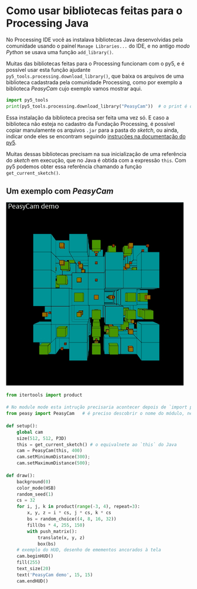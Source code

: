 # Como usar bibliotecas feitas para o Processing Java

No Processing IDE você as instalava bibliotecas Java desenvolvidas pela comunidade usando o painel `Manage Libraries...` do IDE, e no antigo *modo Python* se usava uma função `add_library()`.

Muitas das bibliotecas feitas para o Processing funcionam com o py5, e é possível usar esta função ajudante `py5_tools.processing.download_library()`, que baixa os arquivos de uma biblioteca cadastrada pela comunidade Processing, como por exemplo a biblioteca *PeasyCam* cujo exemplo vamos mostrar aqui.

```python
import py5_tools
print(py5_tools.processing.download_library("PeasyCam"))  # o print é opcional, pra ver o resultado
```
Essa instalação da biblioteca precisa ser feita uma vez só. E caso a biblioteca não esteja no cadastro da Fundação Processing, é possível copiar manulamente os arquivos `.jar` para a pasta do *sketch*, ou ainda, indicar onde eles se encontram seguindo [instruções na documentação do py5](https://py5coding.org/reference/py5tools_add_jars.html).

Muitas dessas bibliotecas precisam na sua inicialização de uma referência do *sketch* em execução, que no Java é obtida com a expressão `this`. Com py5 podemos obter essa referência chamando a função `get_current_sketch()`.

## Um exemplo com *PeasyCam*

![](https://raw.githubusercontent.com/villares/sketch-a-day/main/2025/sketch_2025_05_17/sketch_2025_05_17.gif)

```python
from itertools import product    

# No module mode esta intrução precisaria acontecer depois de `import py5`
from peasy import PeasyCam   # é preciso descobrir o nome do módulo, neste caso `peasy`

def setup():
    global cam 
    size(512, 512, P3D)
    this = get_current_sketch() # o equivalnete ao `this` do Java
    cam = PeasyCam(this, 400)
    cam.setMinimumDistance(300);
    cam.setMaximumDistance(500);

def draw():
    background(0)
    color_mode(HSB)
    random_seed(1)
    cs = 32
    for i, j, k in product(range(-3, 4), repeat=3):
        x, y, z = i * cs, j * cs, k * cs 
        bs = random_choice((4, 8, 16, 32))
        fill(bs * 4, 255, 150)
        with push_matrix():
            translate(x, y, z)
            box(bs)
    # exemplo do HUD, desenho de emementos ancorados à tela 
    cam.beginHUD()
    fill(255)
    text_size(20)
    text('PeasyCam demo', 15, 15)
    cam.endHUD()
```



